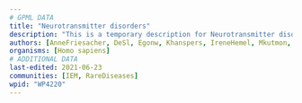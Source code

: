 ```yaml
---
# GPML DATA
title: "Neurotransmitter disorders"
description: "This is a temporary description for Neurotransmitter disorders"
authors: [AnneFriesacher, DeSl, Egonw, Khanspers, IreneHemel, Mkutmon, MaintBot, Eweitz, Finterly]
organisms: [Homo sapiens]
# ADDITIONAL DATA
last-edited: 2021-06-23
communities: [IEM, RareDiseases]
wpid: "WP4220"
---
```

